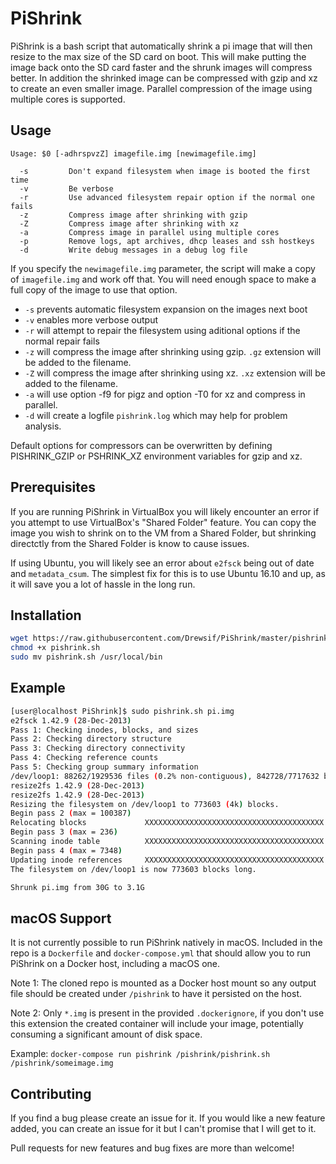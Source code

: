 
# PiShrink #

PiShrink is a bash script that automatically shrink a pi image that will then resize to the max size of the SD card on boot. This will make putting the image back onto the SD card faster and the shrunk images will compress better.
In addition the shrinked image can be compressed with gzip and xz to create an even smaller image. Parallel compression of the image
using multiple cores is supported.

## Usage ##

```
Usage: $0 [-adhrspvzZ] imagefile.img [newimagefile.img]

  -s         Don't expand filesystem when image is booted the first time
  -v         Be verbose
  -r         Use advanced filesystem repair option if the normal one fails
  -z         Compress image after shrinking with gzip
  -Z         Compress image after shrinking with xz
  -a         Compress image in parallel using multiple cores
  -p         Remove logs, apt archives, dhcp leases and ssh hostkeys
  -d         Write debug messages in a debug log file
```

If you specify the `newimagefile.img` parameter, the script will make a copy of `imagefile.img` and work off that. You will need enough space to make a full copy of the image to use that option.

* `-s` prevents automatic filesystem expansion on the images next boot
* `-v` enables more verbose output
* `-r` will attempt to repair the filesystem using aditional options if the normal repair fails
* `-z` will compress the image after shrinking using gzip. `.gz` extension will be added to the filename.
* `-Z` will compress the image after shrinking using xz. `.xz` extension will be added to the filename.
* `-a` will use option -f9 for pigz and option -T0 for xz and compress in parallel.
* `-d` will create a logfile `pishrink.log` which may help for problem analysis.

Default options for compressors can be overwritten by defining PISHRINK_GZIP or PSHRINK_XZ environment variables for gzip and xz.

## Prerequisites ##

If you are running PiShrink in VirtualBox you will likely encounter an error if you
attempt to use VirtualBox's "Shared Folder" feature. You can copy the image you wish to
shrink on to the VM from a Shared Folder, but shrinking directctly from the Shared Folder
is know to cause issues.

If using Ubuntu, you will likely see an error about `e2fsck` being out of date and `metadata_csum`. The simplest fix for this is to use Ubuntu 16.10 and up, as it will save you a lot of hassle in the long run.

## Installation ##

```bash
wget https://raw.githubusercontent.com/Drewsif/PiShrink/master/pishrink.sh
chmod +x pishrink.sh
sudo mv pishrink.sh /usr/local/bin
```

## Example ##

```bash
[user@localhost PiShrink]$ sudo pishrink.sh pi.img
e2fsck 1.42.9 (28-Dec-2013)
Pass 1: Checking inodes, blocks, and sizes
Pass 2: Checking directory structure
Pass 3: Checking directory connectivity
Pass 4: Checking reference counts
Pass 5: Checking group summary information
/dev/loop1: 88262/1929536 files (0.2% non-contiguous), 842728/7717632 blocks
resize2fs 1.42.9 (28-Dec-2013)
resize2fs 1.42.9 (28-Dec-2013)
Resizing the filesystem on /dev/loop1 to 773603 (4k) blocks.
Begin pass 2 (max = 100387)
Relocating blocks             XXXXXXXXXXXXXXXXXXXXXXXXXXXXXXXXXXXXXXXX
Begin pass 3 (max = 236)
Scanning inode table          XXXXXXXXXXXXXXXXXXXXXXXXXXXXXXXXXXXXXXXX
Begin pass 4 (max = 7348)
Updating inode references     XXXXXXXXXXXXXXXXXXXXXXXXXXXXXXXXXXXXXXXX
The filesystem on /dev/loop1 is now 773603 blocks long.

Shrunk pi.img from 30G to 3.1G
```

## macOS Support ##

It is not currently possible to run PiShrink natively in macOS. Included in the repo is a `Dockerfile` and `docker-compose.yml` that should allow you to run PiShrink on a Docker host, including a macOS one.

Note 1: The cloned repo is mounted as a Docker host mount so any output file should be created under `/pishrink` to have it persisted on the host.

Note 2: Only `*.img` is present in the provided `.dockerignore`, if you don't use this extension the created container will include your image, potentially consuming a significant amount of disk space. 

Example: `docker-compose run pishrink /pishrink/pishrink.sh /pishrink/someimage.img`

## Contributing ##

If you find a bug please create an issue for it. If you would like a new feature added, you can create an issue for it but I can't promise that I will get to it.

Pull requests for new features and bug fixes are more than welcome!
